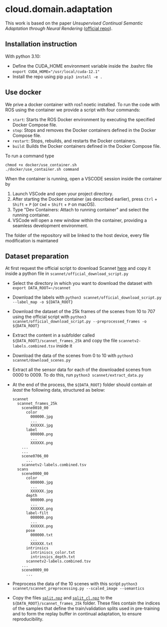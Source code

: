 # cloud.domain.adaptation

This work is based on the paper *Unsupervised Continual Semantic Adaptation through Neural Rendering* ([official repo](https://github.com/ethz-asl/ucsa_neural_rendering)).
## Installation instruction
With python 3.10:
* Define the CUDA_HOME environment variable inside the .bashrc file `export CUDA_HOME="/usr/local/cuda-12.1"`
* Install the repo using pip `pip3 install -e .`

## Use docker
We prive a docker container with ros1 noetic installed.
To run the code with ROS using the container we provide a script with four commands:
* `start`: Starts the ROS Docker environment by executing the specified Docker Compose file.
* `stop`: Stops and removes the Docker containers defined in the Docker Compose file.
* `restart`: Stops, rebuilds, and restarts the Docker containers.
* `build`: Builds the Docker containers defined in the Docker Compose file.

To run a command type
```
chmod +x docker/use_container.sh
./docker/use_container.sh command
```

When the container is running, open a VSCODE session inside the container by
1. Launch VSCode and open your project directory.
2. After starting the Docker container (as described earlier), press `Ctrl` + `Shift` + `P` (or `Cmd` + `Shift` + `P` on macOS).
3. Type "Dev Containers: Attach to running container" and select the running container.
4. VSCode will open a new window within the container, providing a seamless development environment.

The folder of the repository will be linked to the host device, every file modification is maintaned 

## Dataset preparation
At first request the official script to download Scannet [here](https://github.com/ScanNet/ScanNet/tree/master) and copy it inside a python file in `scannet/official_download_script.py`

* Select the directory in which you want to download the dataset with `export DATA_ROOT=~/scannet`
* Download the labels with `python3 scannet/official_download_script.py --label_map -o ${DATA_ROOT}`
* Download the dataset of the 25k frames of the scenes from 10 to 707 using the official script with `python3 scannet/official_download_script.py --preprocessed_frames -o ${DATA_ROOT}` 
* Extract the content in a subfolder called `${DATA_ROOT}/scannet_frames_25k` and copy the file `scannetv2-labels.combined.tsv` inside it
* Download the data of the scenes from 0 to 10 with `python3 scannet/download_scenes.py`
* Extract all the sensor data for each of the downloaded scenes from 0000 to 0009. To do this, run `python3 scannet/extract_data.py`
* At the end of the process, the `${DATA_ROOT}` folder should contain _at least_ the following data, structured as below:

    ```shell
    scannet
      scannet_frames_25k
        scene0010_00
          color
            000000.jpg
            ...
            XXXXXX.jpg
          label
            000000.png
            ...
            XXXXXX.png
        ...
        ...
        scene0706_00
          ...
        scannetv2-labels.combined.tsv
      scans
        scene0000_00
          color
            000000.jpg
            ...
            XXXXXX.jpg
          depth
            000000.png
            ...
            XXXXXX.png
          label-filt
            000000.png
            ...
            XXXXXX.png
          pose
            000000.txt
            ...
            XXXXXX.txt
          intrinsics
            intriniscs_color.txt
            intrinsics_depth.txt
          scannetv2-labels.combined.tsv
        ...
        scene0009_00
          ...
    ```
* Preprocess the data of the 10 scenes with this script `python3 scannet/scannet_preprocessing.py --scaled_image --semantics`
* Copy the files [`split.npz`](./scannet/split.npz) and [`split_cl.npz`](./scannet/split_cl.npz) to the `${DATA_ROOT}/scannet_frames_25k` folder. These files contain the indices of the samples that define the train/validation splits used in pre-training and to form the replay buffer in continual adaptation, to ensure reproducibility.

